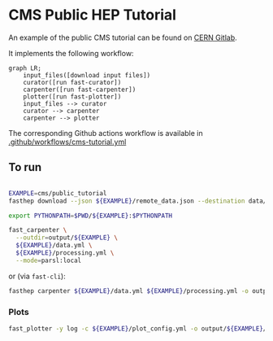 # CMS Public HEP Tutorial

An example of the public CMS tutorial can be found on [CERN Gitlab](https://gitlab.cern.ch/fast-hep/public/fast_cms_public_tutorial/).

It implements the following workflow:

```mermaid
graph LR;
    input_files([download input files])
    curator([run fast-curator])
    carpenter([run fast-carpenter])
    plotter([run fast-plotter])
    input_files --> curator
    curator --> carpenter
    carpenter --> plotter
```

The corresponding Github actions workflow is available in [.github/workflows/cms-tutorial.yml](https://github.com/FAST-HEP/examples/blob/main/.github/workflows/cms-tutorial.yml)

## To run

```bash

EXAMPLE=cms/public_tutorial
fasthep download --json ${EXAMPLE}/remote_data.json --destination data/${EXAMPLE}

export PYTHONPATH=$PWD/${EXAMPLE}:$PYTHONPATH

fast_carpenter \
  --outdir=output/${EXAMPLE} \
  ${EXAMPLE}/data.yml \
  ${EXAMPLE}/processing.yml \
  --mode=parsl:local
```

or (via `fast-cli`):

```bash
fasthep carpenter ${EXAMPLE}/data.yml ${EXAMPLE}/processing.yml -o output/${EXAMPLE}
```


### Plots

```bash
fast_plotter -y log -c ${EXAMPLE}/plot_config.yml -o output/${EXAMPLE}/plotter/ output/${EXAMPLE}/tbl_*.csv
```